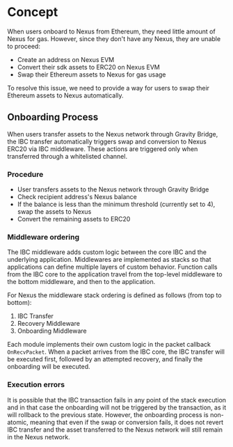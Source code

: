 <!--
order: 1
-->

# Concept

When users onboard to Nexus from Ethereum, they need little amount of Nexus for gas. However, since they don't have any Nexus, they are unable to proceed:

- Create an address on Nexus EVM
- Convert their sdk assets to ERC20 on Nexus EVM
- Swap their Ethereum assets to Nexus for gas usage

To resolve this issue, we need to provide a way for users to swap their Ethereum assets to Nexus automatically.

## Onboarding Process

When users transfer assets to the Nexus network through Gravity Bridge, the IBC transfer automatically triggers swap and conversion to Nexus ERC20 via IBC middleware. These actions are triggered only when transferred through a whitelisted channel.

### Procedure

- User transfers assets to the Nexus network through Gravity Bridge
- Check recipient address's Nexus balance
- If the balance is less than the minimum threshold (currently set to 4), swap the assets to Nexus
- Convert the remaining assets to ERC20

### Middleware ordering

The IBC middleware adds custom logic between the core IBC and the underlying application. Middlewares are implemented as stacks so that applications can define multiple layers of custom behavior.
Function calls from the IBC core to the application travel from the top-level middleware to the bottom middleware, and then to the application.

For Nexus the middleware stack ordering is defined as follows (from top to bottom):

1. IBC Transfer
2. Recovery Middleware
3. Onboarding Middleware

Each module implements their own custom logic in the packet callback `OnRecvPacket`. When a packet arrives from the IBC core, the IBC transfer will be executed first, followed by an attempted recovery, and finally the onboarding will be executed.

### Execution errors

It is possible that the IBC transaction fails in any point of the stack execution and in that case the onboarding will not be triggered by the transaction, as it will rollback to the previous state.
However, the onboarding process is non-atomic, meaning that even if the swap or conversion fails, it does not revert IBC transfer and the asset transferred to the Nexus network will still remain in the Nexus network.
